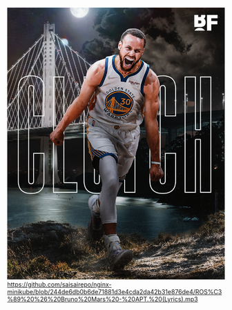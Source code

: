 
![image alt](https://github.com/saisairepo/nginx-minikube/blob/0db45875e584ab9c67e48402724af34b51be7e04/steph.jpg)
https://github.com/saisairepo/nginx-minikube/blob/244de6db0b6de71881d3e4cda2da42b31e876de4/ROS%C3%89%20%26%20Bruno%20Mars%20-%20APT.%20(Lyrics).mp3
